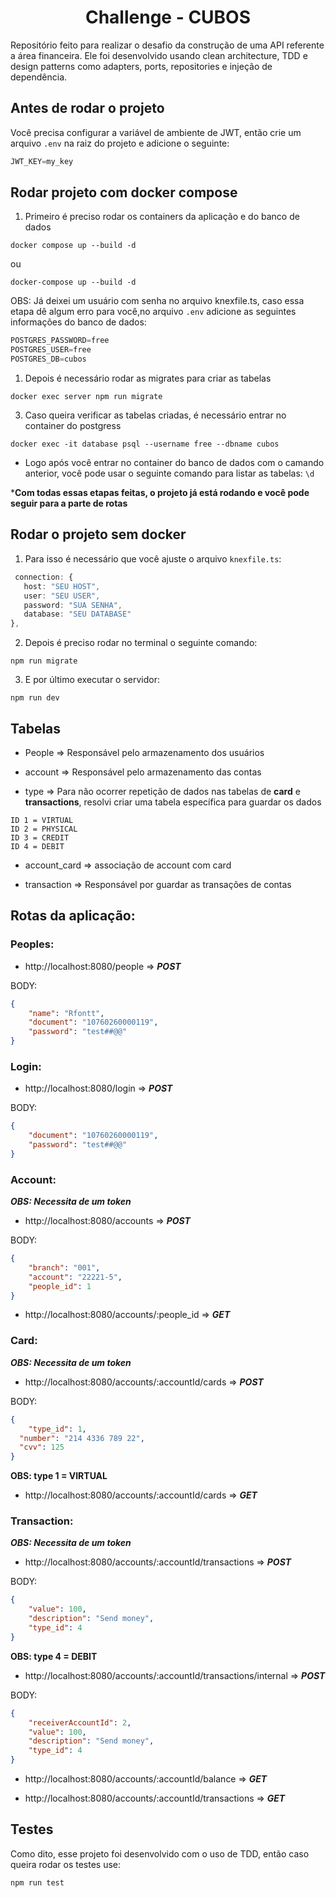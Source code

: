 <h1 align="center">Challenge - CUBOS</h1>

Repositório feito para realizar o desafio da construção de uma API referente a área financeira.
Ele foi desenvolvido usando clean architecture, TDD e design patterns como adapters, ports, repositories e injeção de dependência.

## Antes de rodar o projeto

Você precisa configurar a variável de ambiente de JWT, então crie um arquivo ``.env`` na raiz do projeto e adicione o seguinte:

```ts
JWT_KEY=my_key
```

## Rodar projeto com docker compose

1. Primeiro é preciso rodar os containers da aplicação e do banco de dados

```
docker compose up --build -d
```

ou

```
docker-compose up --build -d
```

OBS: Já deixei um usuário com senha no arquivo knexfile.ts, caso essa etapa dê algum erro para você,no arquivo ``.env`` adicione as seguintes informações do banco de dados:

```ts
POSTGRES_PASSWORD=free
POSTGRES_USER=free
POSTGRES_DB=cubos
```

1. Depois é necessário rodar as migrates para criar as tabelas

```
docker exec server npm run migrate
```

3. Caso queira verificar as tabelas criadas, é necessário entrar no container do postgress

```
docker exec -it database psql --username free --dbname cubos
```

- Logo após você entrar no container do banco de dados com o camando anterior, você pode usar o seguinte comando para listar as tabelas: ``\d``

***Com todas essas etapas feitas, o projeto já está rodando e você pode seguir para a parte de rotas**


## Rodar o projeto sem docker

1. Para isso é necessário que você ajuste o arquivo ``knexfile.ts``:

```ts
 connection: {
   host: "SEU HOST",
   user: "SEU USER",
   password: "SUA SENHA",
   database: "SEU DATABASE"
},
```

2. Depois é preciso rodar no terminal o seguinte comando:

```
npm run migrate
```

3. E por último executar o servidor:

```
npm run dev
```

## Tabelas 

- People => Responsável pelo armazenamento dos usuários
  
- account => Responsável pelo armazenamento das contas
  
- type => Para não ocorrer repetição de dados nas tabelas de **card** e **transactions**, resolvi criar uma tabela específica para guardar os dados

```
ID 1 = VIRTUAL
ID 2 = PHYSICAL
ID 3 = CREDIT
ID 4 = DEBIT
```

- account_card => associação de account com card
  
- transaction => Responsável por guardar as transações de contas

## Rotas da aplicação:

### Peoples:

- http://localhost:8080/people => ***POST***

BODY: 

```json
{
	"name": "Rfontt",
	"document": "10760260000119",
	"password": "test##@@"
}
```

### Login:

- http://localhost:8080/login => ***POST***

BODY: 

```json
{
	"document": "10760260000119",
	"password": "test##@@"
}
```

### Account:

***OBS: Necessita de um token***

- http://localhost:8080/accounts => ***POST***

BODY: 

```json
{
	"branch": "001",
	"account": "22221-5",
	"people_id": 1
}
```

- http://localhost:8080/accounts/:people_id => ***GET***


### Card:

***OBS: Necessita de um token***

- http://localhost:8080/accounts/:accountId/cards => ***POST***
 
BODY:

```json
{
	"type_id": 1,
  "number": "214 4336 789 22",
  "cvv": 125
}
```
**OBS: type 1 = VIRTUAL**

- http://localhost:8080/accounts/:accountId/cards => ***GET***

### Transaction:


***OBS: Necessita de um token***

- http://localhost:8080/accounts/:accountId/transactions => ***POST***

BODY:

```json
{
	"value": 100,
	"description": "Send money",
	"type_id": 4
}
```

**OBS: type 4 = DEBIT**
  
- http://localhost:8080/accounts/:accountId/transactions/internal => ***POST***

BODY:

```json
{
	"receiverAccountId": 2,
	"value": 100,
	"description": "Send money",
	"type_id": 4
}
```

- http://localhost:8080/accounts/:accountId/balance => ***GET***

- http://localhost:8080/accounts/:accountId/transactions => ***GET***

## Testes

Como dito, esse projeto foi desenvolvido com o uso de TDD, então caso queira rodar os testes use:

```
npm run test
```